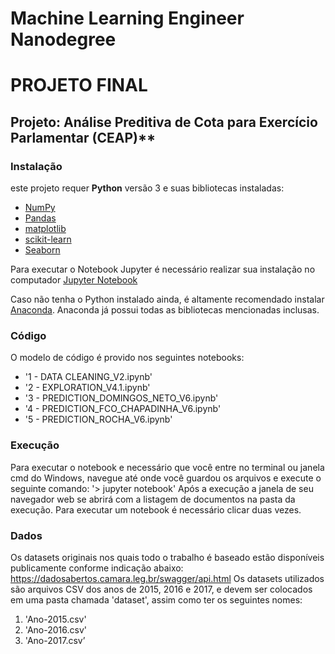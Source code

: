 # Machine Learning Engineer Nanodegree
# PROJETO FINAL
## Projeto: Análise Preditiva de Cota para Exercício Parlamentar (CEAP)**


### Instalação

este projeto requer **Python** versão 3 e suas bibliotecas instaladas:

- [NumPy](http://www.numpy.org/)
- [Pandas](http://pandas.pydata.org/)
- [matplotlib](http://matplotlib.org/)
- [scikit-learn](http://scikit-learn.org/stable/)
- [Seaborn](https://seaborn.pydata.org/)

Para executar o Notebook Jupyter é necessário realizar sua instalação no computador [Jupyter Notebook](http://ipython.org/notebook.html)

Caso não tenha o Python instalado ainda, é altamente recomendado instalar [Anaconda](http://continuum.io/downloads). Anaconda já possui todas as bibliotecas mencionadas inclusas.

### Código

O modelo de código é provido nos seguintes notebooks:
- '1 - DATA CLEANING_V2.ipynb'
- '2 - EXPLORATION_V4.1.ipynb'
- '3 - PREDICTION_DOMINGOS_NETO_V6.ipynb'
- '4 - PREDICTION_FCO_CHAPADINHA_V6.ipynb'
- '5 - PREDICTION_ROCHA_V6.ipynb'

### Execução

Para executar o notebook e necessário que você entre no terminal ou janela cmd do Windows, navegue até onde você guardou os arquivos e execute o seguinte comando:
'> jupyter notebook'
Após a execução a janela de seu navegador web se abrirá com a listagem de documentos na pasta da execução.
Para executar um notebook é necessário clicar duas vezes.

### Dados

Os datasets originais nos quais todo o trabalho é baseado estão disponíveis publicamente conforme indicação abaixo:
https://dadosabertos.camara.leg.br/swagger/api.html
Os datasets utilizados são arquivos CSV dos anos de 2015, 2016 e 2017, e devem ser colocados em uma pasta chamada 'dataset', assim como ter os seguintes nomes:
1. 'Ano-2015.csv'
2. 'Ano-2016.csv'
3. 'Ano-2017.csv’
